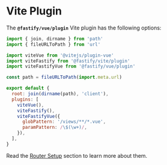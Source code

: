 # Vite Plugin

The **`@fastify/vue/plugin`** Vite plugin has the following options:

```js {14-15}
import { join, dirname } from 'path'
import { fileURLToPath } from 'url'

import viteVue from '@vitejs/plugin-vue'
import viteFastify from '@fastify/vite/plugin'
import viteFastifyVue from '@fastify/vue/plugin'

const path = fileURLToPath(import.meta.url)

export default {
  root: join(dirname(path), 'client'),
  plugins: [
    viteVue(),
    viteFastify(),
    viteFastifyVue({
      globPattern: '/views/**/*.vue',
      paramPattern: /\$(\w+)/,
    }),
  ],
}
```

Read the [Router Setup](/vue/router-setup) section to learn more about them.